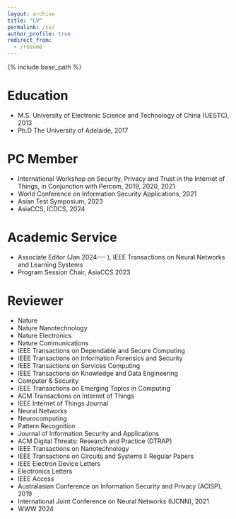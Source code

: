 ```yaml
---
layout: archive
title: "CV"
permalink: /cv/
author_profile: true
redirect_from:
  - /resume
---
```


{% include base_path %}

Education
======
* M.S. University of Electronic Science and Technology of China (UESTC), 2013
* Ph.D The University of Adelaide, 2017

PC Member
======
* International Workshop on Security, Privacy and Trust in the Internet of Things, in Conjunction with Percom, 2019, 2020, 2021
* World Conference on Information Security Applications, 2021
* Asian Test Symposium, 2023
* AsiaCCS, ICDCS, 2024

Academic Service
======

* Associate Editor (Jan 2024--- ), IEEE Transactions on Neural Networks and Learning Systems
* Program Session Chair, AsiaCCS 2023
  
Reviewer
======
* Nature
* Nature Nanotechnology
* Nature Electronics
* Nature Communications
* IEEE Transactions on Dependable and Secure Computing
* IEEE Transactions on Information Forensics and Security
* IEEE Transactions on Services Computing
* IEEE Transactions on Knowledge and Data Engineering
* Computer & Security
* IEEE Transactions on Emerging Topics in Computing
* ACM Transactions on Internet of Things 
* IEEE Internet of Things Journal
* Neural Networks
* Neurocomputing
* Pattern Recognition
* Journal of Information Security and Applications
* ACM Digital Threats: Research and Practice (DTRAP)
* IEEE Transactions on Nanotechnology
* IEEE Transactions on Circuits and Systems I: Regular Papers
* IEEE Electron Device Letters
* Electronics Letters
* IEEE Access
* Australasian Conference on Information Security and Privacy (ACISP), 2019
* International Joint Conference on Neural Networks (IJCNN), 2021
* WWW 2024


